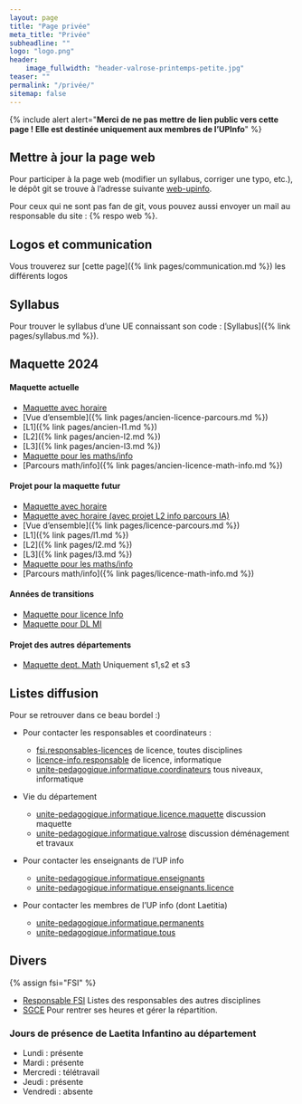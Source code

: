```yaml
---
layout: page
title: "Page privée"
meta_title: "Privée"
subheadline: ""
logo: "logo.png"
header:
    image_fullwidth: "header-valrose-printemps-petite.jpg"
teaser: ""
permalink: "/privée/"
sitemap: false
---
```


{% include alert alert="<b>Merci de ne pas mettre de lien public vers
cette page ! Elle est destinée uniquement aux membres de l’UPInfo</b>"
%}
## Mettre à jour la page web

Pour participer à la page web (modifier un syllabus, corriger une
typo, etc.), le dépôt git se trouve à l’adresse suivante
[web-upinfo](https://github.com/obaldellon/web-upinfo).

Pour ceux qui ne sont pas fan de git, vous pouvez aussi envoyer un
mail au responsable du site : {% respo web %}.

## Logos et communication

Vous trouverez sur [cette page]({% link pages/communication.md %}) les différents logos

## Syllabus

Pour trouver le syllabus d’une UE connaissant son code : [Syllabus]({% link pages/syllabus.md %}).


## Maquette 2024 ##

#### Maquette actuelle ####

- [Maquette avec horaire](/data/maquettes/maquette-2021.pdf)
- [Vue d’ensemble]({% link pages/ancien-licence-parcours.md %})
- [L1]({% link pages/ancien-l1.md %})
- [L2]({% link pages/ancien-l2.md %})
- [L3]({% link pages/ancien-l3.md %})
- [Maquette pour les maths/info](/data/maquettes/maquetteMI-2021.pdf)
- [Parcours math/info]({% link pages/ancien-licence-math-info.md %})


#### Projet pour la maquette futur ####

- [Maquette avec horaire](/data/maquettes/maquette-2024.pdf)
- [Maquette avec horaire (avec projet L2 info parcours IA)](/data/maquettes/maquette-ia-2024.pdf)
- [Vue d’ensemble]({% link pages/licence-parcours.md %})
- [L1]({% link pages/l1.md %})
- [L2]({% link pages/l2.md %})
- [L3]({% link pages/l3.md %})
- [Maquette pour les maths/info](/data/maquettes/maquette-transitions.pdf)
- [Parcours math/info]({% link pages/licence-math-info.md %})


#### Années de transitions ###

- [Maquette pour licence Info](/data/maquettes/maquette-transitions.pdf)
- [Maquette pour DL MI](/data/maquettes/maquetteMI-transitions.pdf)

#### Projet des autres départements  ####
- [Maquette dept. Math](/data/maquettes/maquette-math.pdf) Uniquement s1,s2 et s3

## Listes diffusion ##
Pour se retrouver dans ce beau bordel :)

- Pour contacter les responsables et coordinateurs :
  + [fsi.responsables-licences](https://listes.univ-cotedazur.fr/sympa/info/fsi.responsables-licences) de licence, toutes disciplines
  + [licence-info.responsable](https://listes.univ-cotedazur.fr/sympa/info/licence-info.responsable) de licence, informatique
  + [unite-pedagogique.informatique.coordinateurs](https://listes.univ-cotedazur.fr/sympa/info/unite-pedagogique.informatique.coordinateurs) tous niveaux, informatique

- Vie du département
  + [unite-pedagogique.informatique.licence.maquette](https://listes.univ-cotedazur.fr/sympa/info/unite-pedagogique.informatique.licence.maquette) discussion maquette
  + [unite-pedagogique.informatique.valrose](https://listes.univ-cotedazur.fr/sympa/info/unite-pedagogique.informatique.valrose) discussion déménagement et travaux

- Pour contacter les enseignants de l’UP info
  + [unite-pedagogique.informatique.enseignants](https://listes.univ-cotedazur.fr/sympa/info/unite-pedagogique.informatique.enseignants)
  + [unite-pedagogique.informatique.enseignants.licence](https://listes.univ-cotedazur.fr/sympa/info/unite-pedagogique.informatique.enseignants.licence)

- Pour contacter les membres de l’UP info (dont Laetitia)
  + [unite-pedagogique.informatique.permanents](https://listes.univ-cotedazur.fr/sympa/info/unite-pedagogique.informatique.permanents)
  + [unite-pedagogique.informatique.tous](https://listes.univ-cotedazur.fr/sympa/info/unite-pedagogique.informatique.tous)


## Divers ##
{% assign fsi="FSI" %}
- [Responsable FSI](https://www.i3s.unice.fr/~bernot/{{fsi}}/) Listes des responsables des autres disciplines
- [SGCE](https://sgce-test.univ-cotedazur.fr/) Pour rentrer ses heures et gérer la répartition.

### Jours de présence de Laetita Infantino au département

- Lundi : présente
- Mardi : présente
- Mercredi : télétravail
- Jeudi : présente
- Vendredi : absente
